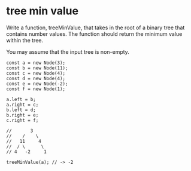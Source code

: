 # tree min value

Write a function, treeMinValue, that takes in the root of a binary tree that contains number values. The function should return the minimum value within the tree.

You may assume that the input tree is non-empty.

```
const a = new Node(3);
const b = new Node(11);
const c = new Node(4);
const d = new Node(4);
const e = new Node(-2);
const f = new Node(1);

a.left = b;
a.right = c;
b.left = d;
b.right = e;
c.right = f;

//       3
//    /    \
//   11     4
//  / \      \
// 4   -2     1

treeMinValue(a); // -> -2
```
